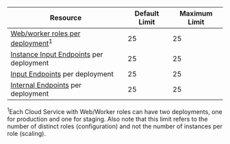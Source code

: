 Resource|Default Limit|Maximum Limit
---|---|---
[Web/worker roles per deployment](cloud-services-what-is.md)<sup>1</sup>|25|25
[Instance Input Endpoints](http://msdn.microsoft.com/library/gg557552.aspx#InstanceInputEndpoint) per deployment|25|25
[Input Endpoints](http://msdn.microsoft.com/library/gg557552.aspx#InputEndpoint) per deployment|25|25
[Internal Endpoints](http://msdn.microsoft.com/library/gg557552.aspx#InternalEndpoint) per deployment|25|25

<sup>1</sup>Each Cloud Service with Web/Worker roles can have two deployments, one for production and one for staging. Also note that this limit refers to the number of distinct roles (configuration) and not the number of instances per role (scaling).


